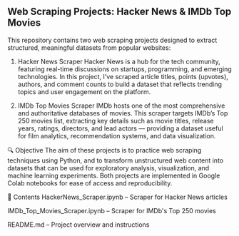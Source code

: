 ## Web Scraping Projects: Hacker News & IMDb Top Movies
This repository contains two web scraping projects designed to extract structured, meaningful datasets from popular websites:

1. Hacker News Scraper
Hacker News is a hub for the tech community, featuring real-time discussions on startups, programming, and emerging technologies. In this project, I’ve scraped article titles, points (upvotes), authors, and comment counts to build a dataset that reflects trending topics and user engagement on the platform.

2. IMDb Top Movies Scraper
IMDb hosts one of the most comprehensive and authoritative databases of movies. This scraper targets IMDb’s Top 250 movies list, extracting key details such as movie titles, release years, ratings, directors, and lead actors — providing a dataset useful for film analytics, recommendation systems, and data visualization.

🔍 Objective
The aim of these projects is to practice web scraping techniques using Python, and to transform unstructured web content into datasets that can be used for exploratory analysis, visualization, and machine learning experiments. Both projects are implemented in Google Colab notebooks for ease of access and reproducibility.

📂 Contents
HackerNews_Scraper.ipynb – Scraper for Hacker News articles

IMDb_Top_Movies_Scraper.ipynb – Scraper for IMDb's Top 250 movies

README.md – Project overview and instructions

